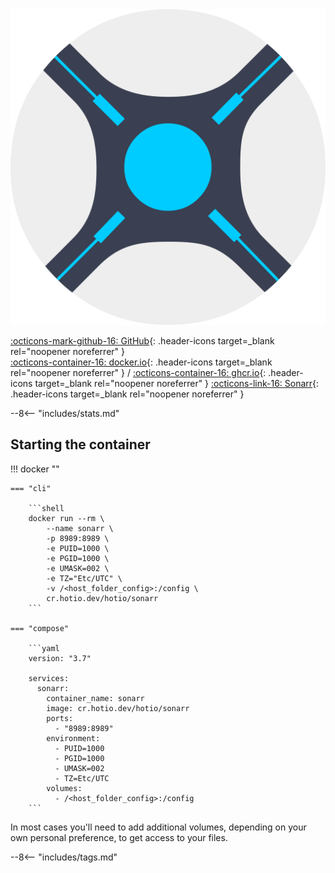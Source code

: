 <div class="image-logo"><img src="/img/image-logos/sonarr.svg" alt="logo"></div>

[:octicons-mark-github-16: GitHub](https://github.com/hotio/sonarr){: .header-icons target=_blank rel="noopener noreferrer" }  
[:octicons-container-16: docker.io](https://hub.docker.com/r/hotio/sonarr){: .header-icons target=_blank rel="noopener noreferrer" }
 / [:octicons-container-16: ghcr.io](https://github.com/orgs/hotio/packages/container/package/sonarr){: .header-icons target=_blank rel="noopener noreferrer" }
[:octicons-link-16: Sonarr](https://github.com/sonarr/sonarr){: .header-icons target=_blank rel="noopener noreferrer" }  

--8<-- "includes/stats.md"

## Starting the container

!!! docker ""

    === "cli"

        ```shell
        docker run --rm \
            --name sonarr \
            -p 8989:8989 \
            -e PUID=1000 \
            -e PGID=1000 \
            -e UMASK=002 \
            -e TZ="Etc/UTC" \
            -v /<host_folder_config>:/config \
            cr.hotio.dev/hotio/sonarr
        ```

    === "compose"

        ```yaml
        version: "3.7"

        services:
          sonarr:
            container_name: sonarr
            image: cr.hotio.dev/hotio/sonarr
            ports:
              - "8989:8989"
            environment:
              - PUID=1000
              - PGID=1000
              - UMASK=002
              - TZ=Etc/UTC
            volumes:
              - /<host_folder_config>:/config
        ```

In most cases you'll need to add additional volumes, depending on your own personal preference, to get access to your files.

--8<-- "includes/tags.md"
